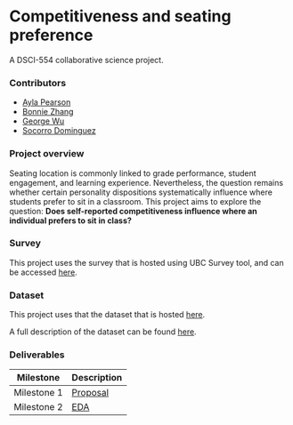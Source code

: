# Competitiveness and seating preference

A DSCI-554 collaborative science project.

### Contributors

- [Ayla Pearson](https://github.com/aylapear)
- [Bonnie Zhang](https://github.com/zxzzhangg)
- [George Wu](https://github.com/GeorgeJJW)
- [Socorro Dominguez](https://github.com/sedv8808)


### Project overview

Seating location is commonly linked to grade performance, student engagement, and learning experience. Nevertheless, the question remains whether certain personality dispositions systematically influence where students prefer to sit in a classroom. This project aims to explore the question: **Does self-reported competitiveness influence where an individual prefers to sit in class?**

### Survey

This project uses the survey that is hosted using UBC Survey tool, and can be accessed [here](https://ubc.ca1.qualtrics.com/jfe/form/SV_d1ex7dheBUxPGPb).

### Dataset

This project uses that the dataset that is hosted [here](https://github.ubc.ca/sedv8808/seat_pref_survey/blob/master/data/seat_tidy.csv). 

A full description of the dataset can be found [here](https://github.ubc.ca/sedv8808/seat_pref_survey).

### Deliverables

| Milestone | Description |
| - | - |
| Milestone 1 | [Proposal](https://github.com/UBC-MDS/seating_pref/blob/master/doc/proposal.md) |
| Milestone 2 | [EDA](https://github.com/UBC-MDS/seating_pref/blob/compile/doc/eda.md) |
